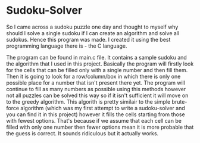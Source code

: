 # Sudoku-Solver

So I came across a sudoku puzzle one day and thought to myself why should I solve a single sudoku if I can create an algorithm and solve all sudokus. Hence this program was made. I created it using the best programming language there is -  the C language.

The program can be found in main.c file. It contains a sample sudoku and the algorithm that I used in this project. Basically the program will firstly look for the cells that can be filled only with a single number and then fill them. Then it is going to look for a row/column/box in which there is only one possible place for a number that isn't present there yet. The program will continue to fill as many numbers as possible using this methods however not all puzzles can be solved this way so if it isn't sufficient it will move on to the greedy algorithm.
This algorith is pretty similair to the simple brute-force algorithm (which was my first attempt to write a sudoku-solver and you can find it in this project) however it fills the cells starting from those with fewest options. That's because if we assume that each cell can be filled with only one number then fewer options mean it is more probable that the guess is correct. It sounds ridiculous but it actually works.
